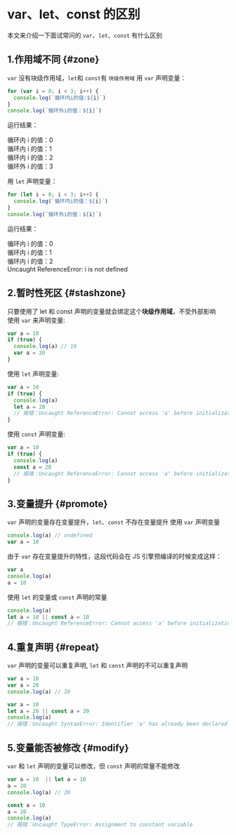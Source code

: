 # var、let、const 的区别

本文来介绍一下面试常问的 `var`、`let`、`const` 有什么区别

## 1.作用域不同 {#zone}

`var` 没有块级作用域，`let`和 `const`有 `块级作用域`
用 `var` 声明变量：

```js
for (var i = 0; i < 3; i++) {
  console.log(`循环内i的值:${i}`)
}
console.log(`循环外i的值：${i}`)
```

运行结果：

循环内 i 的值：0  
循环内 i 的值：1  
循环内 i 的值：2  
循环外 i 的值：3

用 `let` 声明变量：

```js
for (let i = 0; i < 3; i++) {
  console.log(`循环内i的值：${i}`)
}
console.log(`循环外i的值：${i}`)
```

运行结果：

循环内 i 的值：0  
循环内 i 的值：1  
循环内 i 的值：2  
Uncaught ReferenceError: i is not defined

## 2.暂时性死区 {#stashzone}

只要使用了 let 和 const 声明的变量就会绑定这个**块级作用域**，不受外部影响  
使用 `var` 来声明变量:

```js
var a = 10
if (true) {
  console.log(a) // 10
  var a = 20
}
```

使用 `let` 声明变量:

```js
var a = 10
if (true) {
  console.log(a)
  let a = 20
  // 报错：Uncaught ReferenceError: Cannot access 'a' before initialization
}
```

使用 `const` 声明变量:

```js
var a = 10
if (true) {
  console.log(a)
  const a = 20
  // 报错：Uncaught ReferenceError: Cannot access 'a' before initialization
}
```

## 3.变量提升 {#promote}

`var` 声明的变量存在变量提升，`let`、`const` 不存在变量提升
使用 `var` 声明变量

```js
console.log(a) // undefined
var a = 10
```

由于 `var` 存在变量提升的特性，这段代码会在 JS 引擎预编译的时候变成这样：

```js
var a
console.log(a)
a = 10
```

使用 `let` 的变量或 `const` 声明的常量

```js
console.log(a)
let a = 10 || const a = 10
// 报错：Uncaught ReferenceError: Cannot access 'a' before initialization
```

## 4.重复声明 {#repeat}

`var` 声明的变量可以重复声明, `let` 和 `const` 声明的不可以重复声明

```js
var a = 10
var a = 20
console.log(a) // 20
```

```js
var a = 10
let a = 20 || const a = 20
console.log(a)
// 报错：Uncaught SyntaxError: Identifier 'a' has already been declared
```

## 5.变量能否被修改 {#modify}

`var` 和 `let` 声明的变量可以修改，但 `const` 声明的常量不能修改

```js
var a = 10  || let a = 10
a = 20
console.log(a) // 20
```

```js
const a = 10
a = 20
console.log(a)
// 报错：Uncaught TypeError: Assignment to constant variable
```
